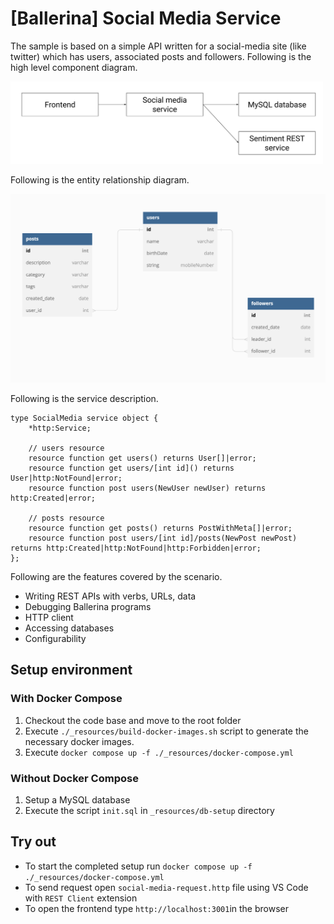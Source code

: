# [Ballerina] Social Media Service

The sample is based on a simple API written for a social-media site (like twitter) which has users, associated posts and followers. Following is the high level component diagram.

<img src="diagram.jpg" alt="drawing" width='500'/>

Following is the entity relationship diagram.

<img src="er.png" alt="drawing" width='700'/>

Following is the service description.

```ballerina
type SocialMedia service object {
    *http:Service;

    // users resource
    resource function get users() returns User[]|error;
    resource function get users/[int id]() returns User|http:NotFound|error;
    resource function post users(NewUser newUser) returns http:Created|error;

    // posts resource
    resource function get posts() returns PostWithMeta[]|error;
    resource function post users/[int id]/posts(NewPost newPost) returns http:Created|http:NotFound|http:Forbidden|error;
};
```

Following are the features covered by the scenario.

- Writing REST APIs with verbs, URLs, data
- Debugging Ballerina programs
- HTTP client
- Accessing databases
- Configurability

## Setup environment

### With Docker Compose

1. Checkout the code base and move to the root folder
2. Execute `./_resources/build-docker-images.sh` script to generate the necessary docker images.
3. Execute `docker compose up -f ./_resources/docker-compose.yml`

### Without Docker Compose

1. Setup a MySQL database
2. Execute the script `init.sql` in `_resources/db-setup` directory

## Try out

- To start the completed setup run `docker compose up -f ./_resources/docker-compose.yml`
- To send request open `social-media-request.http` file using VS Code with `REST Client` extension
- To open the frontend type `http://localhost:3001`in the browser
